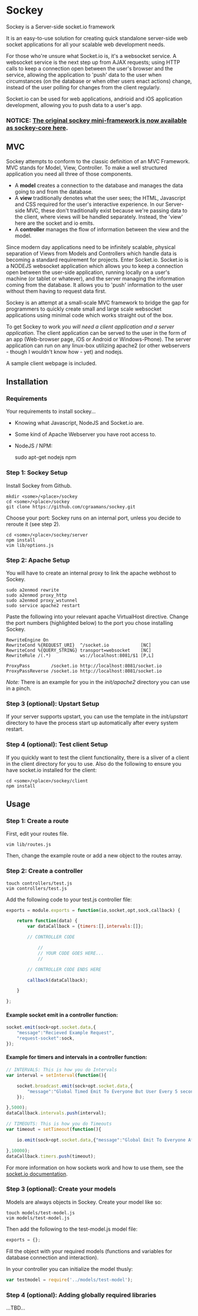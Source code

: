 # Sockey
Sockey is a Server-side socket.io framework

It is an easy-to-use solution for creating quick standalone server-side web socket applications for all your scalable web development needs. 

For those who're unsure what Socket.io is, it's a websocket service. A websocket service is the next step up from AJAX requests; using HTTP calls to keep a connection open between the user's browser and the service, allowing the application to 'push' data to the user when circumstances (on the database or when other users enact actions) change, instead of the user polling for changes from the client regularly. 

Socket.io can be used for web applications, andrioid and iOS application development, allowing you to push data to a user's app.

### NOTICE: [The original sockey mini-framework is now available as sockey-core here](https://github.com/cgraamans/sockey-core).

## MVC
Sockey attempts to conform to the classic definition of an MVC Framework. MVC stands for Model, View, Controller. To make a well structured application you need all three of those components.

- A **model** creates a connection to the database and manages the data going to and from the database.
- A **view** traditionally denotes what the user sees; the HTML, Javascript and CSS required for the user's interactive experience. In our Server-side MVC, these don't traditionally exist because we're passing data to the client, where views will be handled separately. Instead, the 'view' here are the socket and io emits.
- A **controller** manages the flow of information between the view and the model.

Since modern day applications need to be infinitely scalable, physical separation of Views from Models and Controllers which handle data is becoming a standard requirement for projects. Enter Socket.io. Socket.io is a NODEJS websocket application which allows you to keep a connection open between the user-side application, running locally on a user's machine (or tablet or whatever), and the server managing the information coming from the database. It allows you to 'push' information to the user without them having to request data first.

Sockey is an attempt at a small-scale MVC framework to bridge the gap for programmers to quickly create small and large scale websocket applications using minimal code which works straight out of the box. 

To get Sockey to work _you will need a client application and a server application_. The client application can be served to the user in the form of an app (Web-browser page, iOS or Android or Windows-Phone). The server application can run on any linux-box utilizing apache2 (or other webservers - though I wouldn't know how - yet) and nodejs.

A sample client webpage is included.

## Installation

### Requirements

Your requirements to install sockey...
  - Knowing what Javascript, NodeJS and Socket.io are.
  - Some kind of Apache Webserver you have root access to.
  - NodeJS / NPM:

    sudo apt-get nodejs npm

### Step 1: Sockey Setup
    
Install Sockey from Github.

    mkdir <some>/<place>/sockey
    cd <some>/<place>/sockey
    git clone https://github.com/cgraamans/sockey.git  


Choose your port: Sockey runs on an internal port, unless you decide to reroute it (see step 2).
    
    cd <some>/<place>/sockey/server
    npm install
    vim lib/options.js

### Step 2: Apache Setup

You will have to create an internal proxy to link the apache webhost to Sockey.

    sudo a2enmod rewrite
    sudo a2enmod proxy_http
    sudo a2enmod proxy_wstunnel
    sudo service apache2 restart

Paste the following into your relevant apache VirtualHost directive. Change the port numbers (highlighted below) to the port you chose installing Sockey.

    RewriteEngine On
    RewriteCond %{REQUEST_URI}  ^/socket.io            [NC]
    RewriteCond %{QUERY_STRING} transport=websocket    [NC]
    RewriteRule /(.*)           ws://localhost:8081/$1 [P,L]

    ProxyPass        /socket.io http://localhost:8081/socket.io
    ProxyPassReverse /socket.io http://localhost:8081/socket.io

_Note:_ There is an example for you in the _init/apache2_ directory you can use in a pinch.

### Step 3 (optional): Upstart Setup

If your server supports upstart, you can use the template in the _init/upstart_ directory to have the process start up automatically after every system restart.

### Step 4 (optional): Test client Setup

If you quickly want to test the client functionality, there is a sliver of a client in the client directory for you to use. Also do the following to ensure you have socket.io installed for the client:

    cd <some>/<place>/sockey/client
    npm install

## Usage

### Step 1: Create a route

First, edit your routes file.

    vim lib/routes.js

Then, change the example route or add a new object to the routes array.

### Step 2: Create a controller

    touch controllers/test.js
    vim controllers/test.js

Add the following code to your test.js controller file:

```javascript
exports = module.exports = function(io,socket,opt,sock,callback) {

    return function(data) {
        var dataCallback = {timers:[],intervals:[]};

        // CONTROLLER CODE

            //
            // YOUR CODE GOES HERE...
            //

        // CONTROLLER CODE ENDS HERE

        callback(dataCallback);

    }

};
```

#### Example socket emit in a controller function:

```javascript
socket.emit(sock+opt.socket.data,{
    "message":"Recieved Example Request",
    "request-socket":sock,
});
```

#### Example for timers and intervals in a controller function:

```javascript
// INTERVALS: This is how you do Intervals
var interval = setInterval(function(){

    socket.broadcast.emit(sock+opt.socket.data,{
        "message":"Global Timed Emit To Everyone But User Every 5 seconds"
    });

},5000);
dataCallback.intervals.push(interval);

// TIMEOUTS: This is how you do Timeouts
var timeout = setTimeout(function(){

    io.emit(sock+opt.socket.data,{"message":"Global Emit To Everyone After 10 seconds"});

},10000);
dataCallback.timers.push(timeout);
```

For more information on how sockets work and how to use them, see the [socket.io documentation](http://socket.io/).

### Step 3 (optional): Create your models

Models are always objects in Sockey. Create your model like so:

    touch models/test-model.js
    vim models/test-model.js

Then add the following to the test-model.js model file:

```javascript
exports = {};
```

Fill the object with your required models (functions and variables for database connection and interaction).

In your controller you can initialize the model thusly:

```javascript
var testmodel = require('../models/test-model');
```

### Step 4 (optional): Adding globally required libraries

...TBD... 